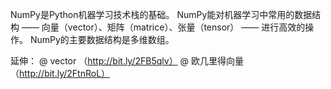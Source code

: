 NumPy是Python机器学习技术栈的基础。
NumPy能对机器学习中常用的数据结构  —— 向量（vector）、矩阵（matrice）、张量（tensor） —— 进行高效的操作。
NumPy的主要数据结构是多维数组。

延伸：
 @ vector （http://bit.ly/2FB5qlv）
 @ 欧几里得向量 （http://bit.ly/2FtnRoL）














